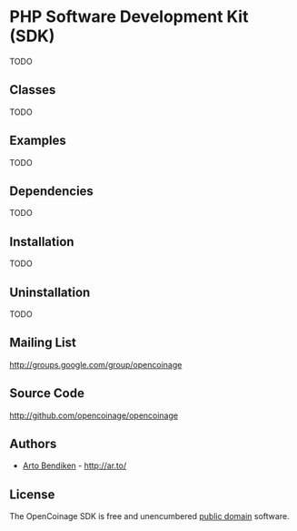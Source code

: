 PHP Software Development Kit (SDK)
==================================

TODO

Classes
-------

TODO

Examples
--------

TODO

Dependencies
------------

TODO

Installation
------------

TODO

Uninstallation
--------------

TODO

Mailing List
------------

<http://groups.google.com/group/opencoinage>

Source Code
-----------

<http://github.com/opencoinage/opencoinage>

Authors
-------

* [Arto Bendiken](http://github.com/bendiken) - <http://ar.to/>

License
-------

The OpenCoinage SDK is free and unencumbered [public domain][Unlicense]
software.

[Unlicense]: http://unlicense.org/

